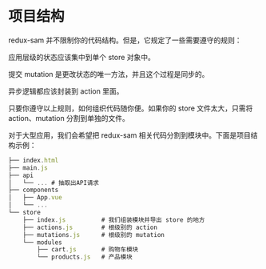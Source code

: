 # 项目结构

redux-sam 并不限制你的代码结构。但是，它规定了一些需要遵守的规则：

应用层级的状态应该集中到单个 store 对象中。

提交 mutation 是更改状态的唯一方法，并且这个过程是同步的。

异步逻辑都应该封装到 action 里面。

只要你遵守以上规则，如何组织代码随你便。如果你的 store 文件太大，只需将 action、mutation 分割到单独的文件。

对于大型应用，我们会希望把 redux-sam 相关代码分割到模块中。下面是项目结构示例：

```js
├── index.html
├── main.js
├── api
│   └── ... # 抽取出API请求
├── components
│   ├── App.vue
│   └── ...
└── store
    ├── index.js          # 我们组装模块并导出 store 的地方
    ├── actions.js        # 根级别的 action
    ├── mutations.js      # 根级别的 mutation
    └── modules
        ├── cart.js       # 购物车模块
        └── products.js   # 产品模块

```
